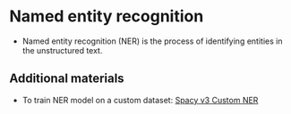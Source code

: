 Named entity recognition
========================

- Named entity recognition (NER) is the process of identifying entities in the unstructured text.

## Additional materials

- To train NER model on a custom dataset: [Spacy v3 Custom NER](https://towardsdatascience.com/using-spacy-3-0-to-build-a-custom-ner-model-c9256bea098)
